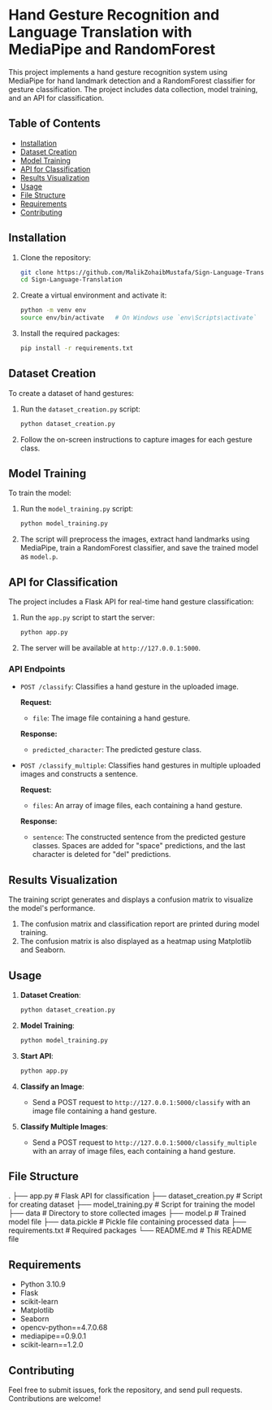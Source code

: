 # Hand Gesture Recognition and Language Translation with MediaPipe and RandomForest

This project implements a hand gesture recognition system using MediaPipe for hand landmark detection and a RandomForest classifier for gesture classification. The project includes data collection, model training, and an API for classification.

## Table of Contents
- [Installation](#installation)
- [Dataset Creation](#dataset-creation)
- [Model Training](#model-training)
- [API for Classification](#api-for-classification)
- [Results Visualization](#results-visualization)
- [Usage](#usage)
- [File Structure](#file-structure)
- [Requirements](#requirements)
- [Contributing](#contributing)

## Installation

1. Clone the repository:
    ```bash
    git clone https://github.com/MalikZohaibMustafa/Sign-Language-Translation.git
    cd Sign-Language-Translation
    ```

2. Create a virtual environment and activate it:
    ```bash
    python -m venv env
    source env/bin/activate   # On Windows use `env\Scripts\activate`
    ```

3. Install the required packages:
    ```bash
    pip install -r requirements.txt
    ```

## Dataset Creation

To create a dataset of hand gestures:

1. Run the `dataset_creation.py` script:
    ```bash
    python dataset_creation.py
    ```

2. Follow the on-screen instructions to capture images for each gesture class.

## Model Training

To train the model:

1. Run the `model_training.py` script:
    ```bash
    python model_training.py
    ```

2. The script will preprocess the images, extract hand landmarks using MediaPipe, train a RandomForest classifier, and save the trained model as `model.p`.

## API for Classification

The project includes a Flask API for real-time hand gesture classification:

1. Run the `app.py` script to start the server:
    ```bash
    python app.py
    ```

2. The server will be available at `http://127.0.0.1:5000`.

### API Endpoints

- `POST /classify`: Classifies a hand gesture in the uploaded image.

    **Request:**
    - `file`: The image file containing a hand gesture.

    **Response:**
    - `predicted_character`: The predicted gesture class.

- `POST /classify_multiple`: Classifies hand gestures in multiple uploaded images and constructs a sentence.

    **Request:**
    - `files`: An array of image files, each containing a hand gesture.

    **Response:**
    - `sentence`: The constructed sentence from the predicted gesture classes. Spaces are added for "space" predictions, and the last character is deleted for "del" predictions.

## Results Visualization

The training script generates and displays a confusion matrix to visualize the model's performance.

1. The confusion matrix and classification report are printed during model training.
2. The confusion matrix is also displayed as a heatmap using Matplotlib and Seaborn.

## Usage

1. **Dataset Creation**:
    ```bash
    python dataset_creation.py
    ```

2. **Model Training**:
    ```bash
    python model_training.py
    ```

3. **Start API**:
    ```bash
    python app.py
    ```

4. **Classify an Image**:
    - Send a POST request to `http://127.0.0.1:5000/classify` with an image file containing a hand gesture.

5. **Classify Multiple Images**:
    - Send a POST request to `http://127.0.0.1:5000/classify_multiple` with an array of image files, each containing a hand gesture.

## File Structure
.
├── app.py # Flask API for classification
├── dataset_creation.py # Script for creating dataset
├── model_training.py # Script for training the model
├── data # Directory to store collected images
├── model.p # Trained model file
├── data.pickle # Pickle file containing processed data
├── requirements.txt # Required packages
└── README.md # This README file


## Requirements

- Python 3.10.9
- Flask
- scikit-learn
- Matplotlib
- Seaborn
- opencv-python==4.7.0.68
- mediapipe==0.9.0.1
- scikit-learn==1.2.0


## Contributing
Feel free to submit issues, fork the repository, and send pull requests. Contributions are welcome!

